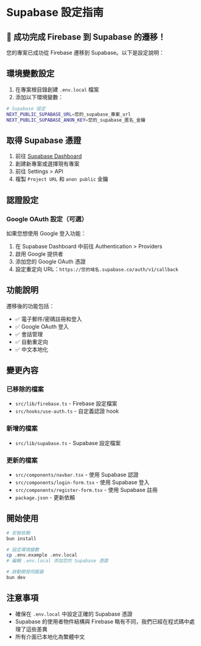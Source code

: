 # Supabase 設定指南

## 🎉 成功完成 Firebase 到 Supabase 的遷移！

您的專案已成功從 Firebase 遷移到 Supabase。以下是設定說明：

## 環境變數設定

1. 在專案根目錄創建 `.env.local` 檔案
2. 添加以下環境變數：

```bash
# Supabase 設定
NEXT_PUBLIC_SUPABASE_URL=您的_supabase_專案_url
NEXT_PUBLIC_SUPABASE_ANON_KEY=您的_supabase_匿名_金鑰
```

## 取得 Supabase 憑證

1. 前往 [Supabase Dashboard](https://supabase.com/dashboard)
2. 創建新專案或選擇現有專案
3. 前往 Settings > API
4. 複製 `Project URL` 和 `anon public` 金鑰

## 認證設定

### Google OAuth 設定（可選）

如果您想使用 Google 登入功能：

1. 在 Supabase Dashboard 中前往 Authentication > Providers
2. 啟用 Google 提供者
3. 添加您的 Google OAuth 憑證
4. 設定重定向 URL：`https://您的域名.supabase.co/auth/v1/callback`

## 功能說明

遷移後的功能包括：

- ✅ 電子郵件/密碼註冊和登入
- ✅ Google OAuth 登入
- ✅ 會話管理
- ✅ 自動重定向
- ✅ 中文本地化

## 變更內容

### 已移除的檔案

- `src/lib/firebase.ts` - Firebase 設定檔案
- `src/hooks/use-auth.ts` - 自定義認證 hook

### 新增的檔案

- `src/lib/supabase.ts` - Supabase 設定檔案

### 更新的檔案

- `src/components/navbar.tsx` - 使用 Supabase 認證
- `src/components/login-form.tsx` - 使用 Supabase 登入
- `src/components/register-form.tsx` - 使用 Supabase 註冊
- `package.json` - 更新依賴

## 開始使用

```bash
# 安裝依賴
bun install

# 設定環境變數
cp .env.example .env.local
# 編輯 .env.local 添加您的 Supabase 憑證

# 啟動開發伺服器
bun dev
```

## 注意事項

- 確保在 `.env.local` 中設定正確的 Supabase 憑證
- Supabase 的使用者物件結構與 Firebase 略有不同，我們已經在程式碼中處理了這些差異
- 所有介面已本地化為繁體中文
